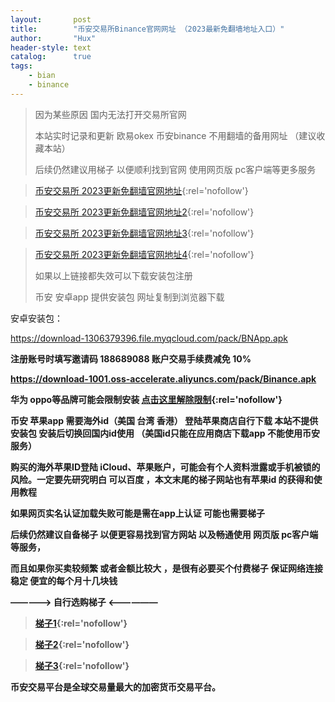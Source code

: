 ```yaml
---
layout:       post
title:        "币安交易所Binance官网网址 （2023最新免翻墙地址入口）"
author:       "Hux"
header-style: text
catalog:      true
tags:
    - bian
    - binance
---
```

> 因为某些原因 国内无法打开交易所官网
>
> 本站实时记录和更新  欧易okex 币安binance 不用翻墙的备用网址 （建议收藏本站）
>
> 后续仍然建议用梯子 以便顺利找到官网 使用网页版 pc客户端等更多服务

>  [币安交易所 2023更新免翻墙官网地址](https://accounts.bitechan.pub/zh-CN/register?ref=188689088){:rel='nofollow'}


>  [币安交易所 2023更新免翻墙官网地址2](https://accounts.binancezh.jp/zh-CN/register?ref=188689088){:rel='nofollow'}


>  [币安交易所 2023更新免翻墙官网地址3](https://accounts.bitechan.cloud/zh-CN/register?ref=188689088){:rel='nofollow'}


>  [币安交易所 2023更新免翻墙官网地址4](https://accounts.bitechan.info/zh-CN/register?ref=188689088){:rel='nofollow'}
>                                    
>  如果以上链接都失效可以下载安装包注册
>  
>  币安 安卓app 提供安装包 网址复制到浏览器下载

安卓安装包：

https://download-1306379396.file.myqcloud.com/pack/BNApp.apk

<b>注册账号时填写邀请码 188689088 账户交易手续费减免 10%

https://download-1001.oss-accelerate.aliyuncs.com/pack/Binance.apk

华为 oppo等品牌可能会限制安装 [点击这里解除限制](https://www.jjahnke.net/az){:rel='nofollow'}


币安 苹果app 需要海外id（美国 台湾 香港） 登陆苹果商店自行下载 本站不提供安装包 安装后切换回国内id使用 （美国id只能在应用商店下载app 不能使用币安服务）

购买的海外苹果ID登陆 iCloud、苹果账户，可能会有个人资料泄露或手机被锁的风险。一定要先研究明白 可以百度 ，本文末尾的梯子网站也有苹果id 的获得和使用教程

如果网页实名认证加载失败可能是需在app上认证 可能也需要梯子

后续仍然建议自备梯子 以便更容易找到官方网站 以及畅通使用 网页版 pc客户端 等服务，

而且如果你买卖较频繁 或者金额比较大 ，是很有必要买个付费梯子 保证网络连接稳定 便宜的每个月十几块钱

————-> 自行选购梯子 <——————
> [梯子1](https://jike251.xyz/auth/register?code=zwXW){:rel='nofollow'}
    
> [梯子2](https://balala.io/auth/register?code=HpgM){:rel='nofollow'}

> [梯子3](https://dash.bitznetuk.com/#/register?code=IXJw2Pcv){:rel='nofollow'}





<div>
 
    
    
币安交易平台是全球交易量最大的加密货币交易平台。
</div>
